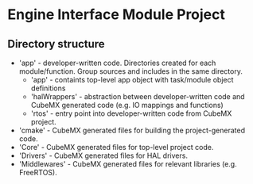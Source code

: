 # Engine Interface Module Project
## Directory structure
- 'app' - developer-written code. Directories created for each module/function. Group sources and includes in the same directory.
    - 'app' - containts top-level app object with task/module object definitions
    - 'halWrappers' - abstraction between developer-written code and CubeMX generated code (e.g. IO mappings and functions)
    - 'rtos' - entry point into developer-written code from CubeMX project.
- 'cmake' - CubeMX generated files for building the project-generated code.
- 'Core' - CubeMX generated files for top-level project code.
- 'Drivers' - CubeMX generated files for HAL drivers.
- 'Middlewares' - CubeMX generated files for relevant libraries (e.g. FreeRTOS).
